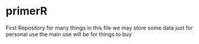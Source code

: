 # primerR
First Repository for many things
in this file we may store some data 
just for personal use
the main use will be for things to buy
